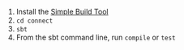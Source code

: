 
1. Install the [Simple Build Tool](https://github.com/harrah/xsbt/wiki/Setup)
2. `cd connect`
3. `sbt`
4. From the sbt command line, run `compile` or `test`
